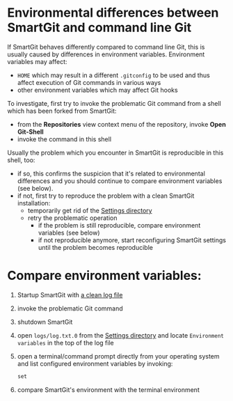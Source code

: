 # Environmental differences between SmartGit and command line Git

If SmartGit behaves differently compared to command line Git, this is
usually caused by differences in environment variables. Environment
variables may affect:

-   `HOME` which may result in a different `.gitconfig` to be used and
    thus affect execution of Git commands in various ways
-   other environment variables which may affect Git hooks

To investigate, first try to invoke the problematic Git command from a
shell which has been forked from SmartGit:

-   from the **Repositories** view context menu of the repository,
    invoke **Open Git-Shell**
-   invoke the command in this shell

Usually the problem which you encounter in SmartGit is reproducible in
this shell, too:

-   if so, this confirms the suspicion that it's related to
    environmental differences and you should continue to compare
    environment variables (see below).
-   if not, first try to reproduce the problem with a clean SmartGit
    installation:
    -   temporarily get rid of the [Settings directory](Installation-and-Files.md)
    -   retry the problematic operation  
        -   if the problem is still reproducible, compare environment
            variables (see below)
        -   if not reproducible anymore, start reconfiguring SmartGit
            settings until the problem becomes reproducible

# Compare environment variables:

1.  Startup SmartGit with [a clean log file](Debugging.md)

2.  invoke the problematic Git command

3.  shutdown SmartGit

4.  open `logs/log.txt.0` from the [Settings directory](Installation-and-Files.md) and
    locate `Environment variables` in the top of the log file

5.  open a terminal/command prompt directly from your operating system
    and list configured environment variables by invoking:



    ``` java
    set
    ```



6.  compare SmartGit's environment with the terminal environment
